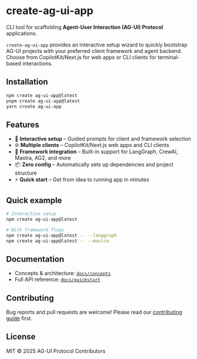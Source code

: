 # create-ag-ui-app

CLI tool for scaffolding **Agent-User Interaction (AG-UI) Protocol** applications.

`create-ag-ui-app` provides an interactive setup wizard to quickly bootstrap AG-UI projects with your preferred client framework and agent backend. Choose from CopilotKit/Next.js for web apps or CLI clients for terminal-based interactions.

## Installation

```bash
npm create ag-ui-app@latest
pnpm create ag-ui-app@latest
yarn create ag-ui-app
```

## Features

- 🎯 **Interactive setup** – Guided prompts for client and framework selection
- 🌐 **Multiple clients** – CopilotKit/Next.js web apps and CLI clients
- 🔧 **Framework integration** – Built-in support for LangGraph, CrewAI, Mastra, AG2, and more
- 📦 **Zero config** – Automatically sets up dependencies and project structure
- ⚡ **Quick start** – Get from idea to running app in minutes

## Quick example

```bash
# Interactive setup
npm create ag-ui-app@latest

# With framework flags
npm create ag-ui-app@latest -- --langgraph
npm create ag-ui-app@latest -- --mastra
```

## Documentation

- Concepts & architecture: [`docs/concepts`](https://docs.ag-ui.com/concepts/architecture)
- Full API reference: [`docs/quickstart`](https://docs.ag-ui.com/quickstart/introduction)

## Contributing

Bug reports and pull requests are welcome! Please read our [contributing guide](https://docs.ag-ui.com/development/contributing) first.

## License

MIT © 2025 AG-UI Protocol Contributors
